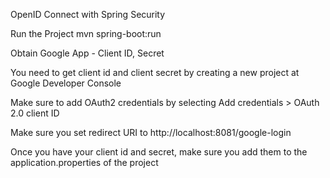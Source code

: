 OpenID Connect with Spring Security

Run the Project
mvn spring-boot:run

Obtain Google App - Client ID, Secret

You need to get client id and client secret by creating a new project at Google Developer Console

Make sure to add OAuth2 credentials by selecting Add credentials > OAuth 2.0 client ID

Make sure you set redirect URI to http://localhost:8081/google-login

Once you have your client id and secret, make sure you add them to the application.properties of the project